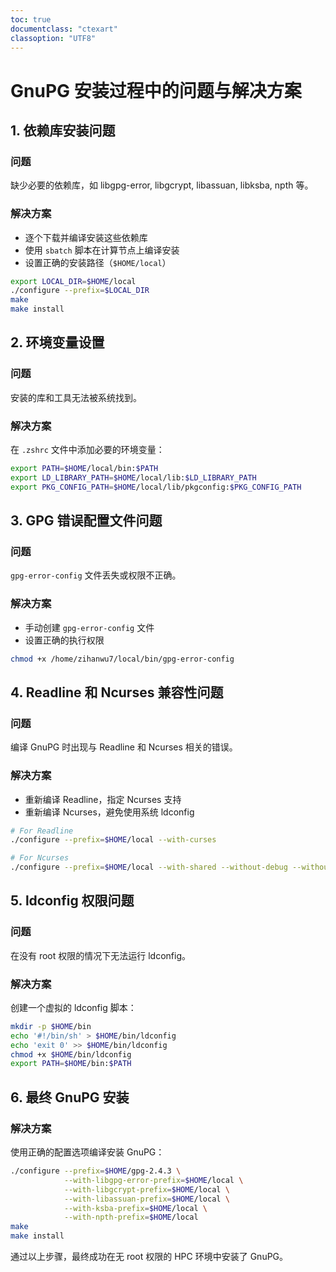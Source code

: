 ```yaml
---
toc: true
documentclass: "ctexart"
classoption: "UTF8"
---
```


# GnuPG 安装过程中的问题与解决方案

## 1. 依赖库安装问题

### 问题

缺少必要的依赖库，如 libgpg-error, libgcrypt, libassuan, libksba, npth 等。

### 解决方案

- 逐个下载并编译安装这些依赖库
- 使用 `sbatch` 脚本在计算节点上编译安装
- 设置正确的安装路径（`$HOME/local`）

```bash
export LOCAL_DIR=$HOME/local
./configure --prefix=$LOCAL_DIR
make
make install
```

## 2. 环境变量设置

### 问题

安装的库和工具无法被系统找到。

### 解决方案

在 `.zshrc` 文件中添加必要的环境变量：

```bash
export PATH=$HOME/local/bin:$PATH
export LD_LIBRARY_PATH=$HOME/local/lib:$LD_LIBRARY_PATH
export PKG_CONFIG_PATH=$HOME/local/lib/pkgconfig:$PKG_CONFIG_PATH
```

## 3. GPG 错误配置文件问题

### 问题

`gpg-error-config` 文件丢失或权限不正确。

### 解决方案

- 手动创建 `gpg-error-config` 文件
- 设置正确的执行权限

```bash
chmod +x /home/zihanwu7/local/bin/gpg-error-config
```

## 4. Readline 和 Ncurses 兼容性问题

### 问题

编译 GnuPG 时出现与 Readline 和 Ncurses 相关的错误。

### 解决方案

- 重新编译 Readline，指定 Ncurses 支持
- 重新编译 Ncurses，避免使用系统 ldconfig

```bash
# For Readline
./configure --prefix=$HOME/local --with-curses

# For Ncurses
./configure --prefix=$HOME/local --with-shared --without-debug --without-normal --without-cxx-binding
```

## 5. ldconfig 权限问题

### 问题

在没有 root 权限的情况下无法运行 ldconfig。

### 解决方案

创建一个虚拟的 ldconfig 脚本：

```bash
mkdir -p $HOME/bin
echo '#!/bin/sh' > $HOME/bin/ldconfig
echo 'exit 0' >> $HOME/bin/ldconfig
chmod +x $HOME/bin/ldconfig
export PATH=$HOME/bin:$PATH
```

## 6. 最终 GnuPG 安装

### 解决方案

使用正确的配置选项编译安装 GnuPG：

```bash
./configure --prefix=$HOME/gpg-2.4.3 \
            --with-libgpg-error-prefix=$HOME/local \
            --with-libgcrypt-prefix=$HOME/local \
            --with-libassuan-prefix=$HOME/local \
            --with-ksba-prefix=$HOME/local \
            --with-npth-prefix=$HOME/local
make
make install
```

通过以上步骤，最终成功在无 root 权限的 HPC 环境中安装了 GnuPG。
